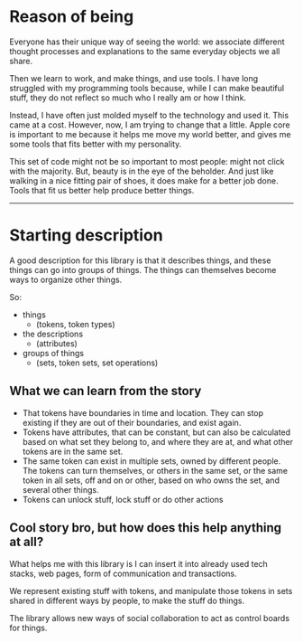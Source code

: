 # Reason of being

Everyone has their unique way of seeing the world:
we associate different thought processes and explanations to the same everyday objects we all share.

Then we learn to work, and make things, and use tools.
I have long struggled with my programming tools because, while I can make beautiful stuff,
they do not reflect so much who I really am or how I think.

Instead, I have often just molded myself to the technology and used it. This came at a cost.
However, now, I am trying to change that a little.
Apple core is important to me because it helps me move my world better, 
and gives me some tools that fits better with my personality.

This set of code might not be so important to most people: might not click with the majority. 
But, beauty is in the eye of the beholder. And just like walking in a nice fitting pair of shoes, 
it does make for a better job done.
Tools that fit us better help produce better things.

-------------------------------------------------------

# Starting description

A good description for this library is that it describes things, and these things can go into groups of things.
The things can themselves become ways to organize other things.

So:
* things 
  * (tokens, token types) 
* the descriptions
  * (attributes)
* groups of things 
  * (sets, token sets, set operations)



## What we can learn from the story

* That tokens have boundaries in time and location. 
They can stop existing if they are out of their boundaries, and exist again.
* Tokens have attributes, that can be constant, 
but can also be calculated based on what set they belong to, and where they are at, and what other tokens are in the same set.
* The same token can exist in multiple sets, owned by different people. 
The tokens can turn themselves, or others in the same set, or the same token in all sets, off and on or other, based on who owns the set, and several other things. 
* Tokens can unlock stuff, lock stuff or do other actions


## Cool story bro, but how does this help anything at all?

What helps me with this library is I can insert it into already used tech stacks,  web pages, form of communication and transactions.

We represent existing stuff with tokens, and manipulate those tokens in sets shared in different ways by people, to make the stuff do things.

The library allows new ways of social collaboration to act as control boards for things.


